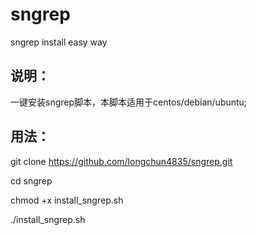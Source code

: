 # sngrep
sngrep install easy way

## 说明：
一键安装sngrep脚本，本脚本适用于centos/debian/ubuntu;

## 用法：
git clone https://github.com/longchun4835/sngrep.git

cd sngrep

chmod +x install_sngrep.sh

./install_sngrep.sh
